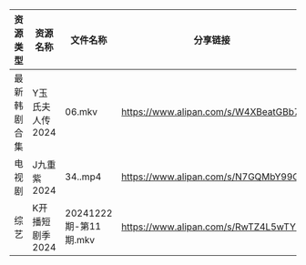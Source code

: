 | 资源类型   | 资源名称       | 文件名称               | 分享链接                                 | 更新时间                |
| ------ | ---------- | ------------------ | ------------------------------------ | ------------------- |
| 最新韩剧合集 | Y玉氏夫人传2024 | 06.mkv             | https://www.alipan.com/s/W4XBeatGBb7 | 2024-12-23 00:06:27 |
| 电视剧    | J九重紫2024   | 34..mp4            | https://www.alipan.com/s/N7GQMbY99Gt | 2024-12-23 00:05:33 |
| 综艺     | K开播短剧季2024 | 20241222期-第11期.mkv | https://www.alipan.com/s/RwTZ4L5wTYU | 2024-12-23 00:06:48 |
